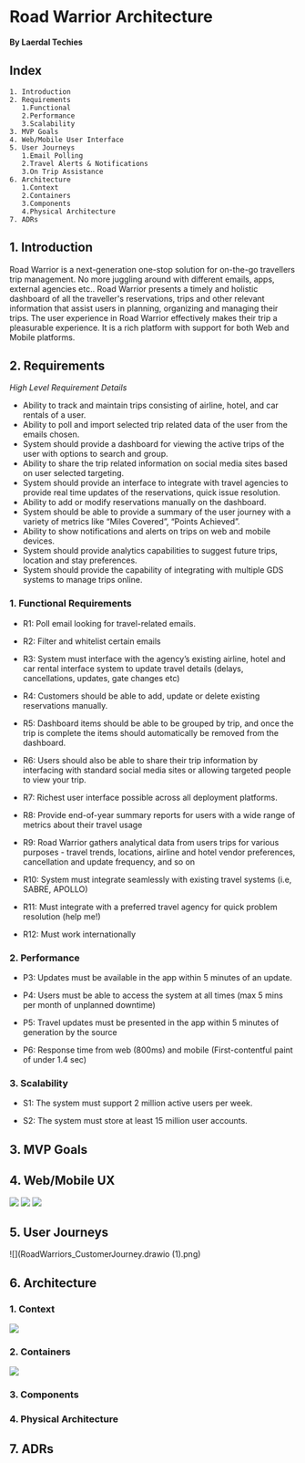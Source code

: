 # Road Warrior Architecture
**By Laerdal Techies**
## Index
```
1. Introduction
2. Requirements
   1.Functional
   2.Performance
   3.Scalability
3. MVP Goals
4. Web/Mobile User Interface   
5. User Journeys
   1.Email Polling
   2.Travel Alerts & Notifications
   3.On Trip Assistance
6. Architecture
   1.Context
   2.Containers
   3.Components
   4.Physical Architecture   
7. ADRs
````
## 1. Introduction
Road Warrior is a next-generation one-stop solution for on-the-go travellers trip management. No more juggling around with different emails, apps, external agencies etc.. 
Road Warrior presents a timely and holistic dashboard of all the traveller's reservations, trips and other relevant information that assist users in planning, organizing and managing their trips.
The user experience in Road Warrior effectively makes their trip a pleasurable experience. 
It is a rich platform with support for both Web and Mobile platforms.


## 2. Requirements

*High Level Requirement Details*
* Ability to track and maintain trips consisting of airline, hotel, and car rentals of a user.
* Ability to poll and import selected trip related data of the user from the emails chosen.
* System should provide a dashboard for viewing the active trips of the user with options to search and group.
* Ability to share the trip related information on social media sites based on user selected targeting.
* System should provide an interface to integrate with travel agencies to provide real time updates of the reservations, quick issue resolution.
* Ability to add or modify reservations manually on the dashboard.
* System should be able to provide a summary of the user journey with a variety of metrics like “Miles Covered”, “Points Achieved”.
* Ability to show notifications and alerts on trips on web and mobile devices.
* System should provide analytics capabilities to suggest future trips, location and stay preferences.
* System should provide the capability of integrating with multiple GDS systems to manage trips online.

### 1. Functional Requirements
* R1: Poll email looking for travel-related emails.

* R2: Filter and whitelist certain emails

* R3: System must interface with the agency’s existing airline, hotel and car rental interface system to update travel details (delays, cancellations, updates, gate changes etc)

* R4: Customers should be able to add, update or delete existing reservations manually.

* R5: Dashboard items should be able to be grouped by trip, and once the trip is complete the items should automatically be removed from the dashboard.

* R6: Users should also be able to share their trip information by interfacing with standard social media sites or allowing targeted people to view your trip.

* R7: Richest user interface possible across all deployment platforms.

* R8: Provide end-of-year summary reports for users with a wide range of metrics about their travel usage

* R9: Road Warrior gathers analytical data from users trips for various purposes - travel trends, locations, airline and hotel vendor preferences, cancellation and update frequency, and so on

* R10: System must integrate seamlessly with existing travel systems (i.e, SABRE, APOLLO)

* R11: Must integrate with a preferred travel agency for quick problem resolution (help me!)

* R12: Must work internationally

### 2. Performance
* P3: Updates must be available in the app within 5 minutes of an update.

* P4: Users must be able to access the system at all times (max 5 mins per month of unplanned downtime)

* P5: Travel updates must be presented in the app within 5 minutes of generation by the source

* P6: Response time from web (800ms) and mobile (First-contentful paint of under 1.4 sec)

### 3. Scalability
* S1: The system must support 2 million active users per week.

* S2: The system must store at least 15 million user accounts.

## 3. MVP Goals


## 4. Web/Mobile UX
![](imgs/screen_1_login.png)
![](imgs/screen_2_email_synch.png)
![](imgs/screen_3_dashboiard.png)

## 5. User Journeys
![](RoadWarriors_CustomerJourney.drawio (1).png)

## 6. Architecture
### 1. Context
![](imgs/context.png)

### 2. Containers
![](imgs/container-view.png)
### 3. Components

### 4. Physical Architecture

## 7. ADRs

